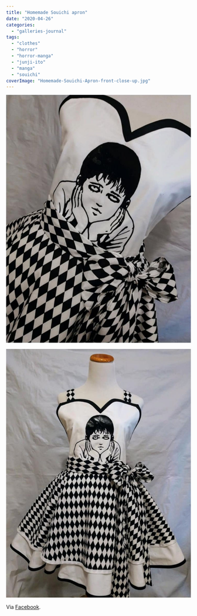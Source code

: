 ```yaml
---
title: "Homemade Souichi apron"
date: "2020-04-26"
categories: 
  - "galleries-journal"
tags: 
  - "clothes"
  - "horror"
  - "horror-manga"
  - "junji-ito"
  - "manga"
  - "souichi"
coverImage: "Homemade-Souichi-Apron-front-close-up.jpg"
---
```


[![](images/Homemade-Souichi-Apron-front-close-up.jpg)](https://davidpeach.co.uk/wp-content/uploads/2023/04/Homemade-Souichi-Apron-front-close-up.jpg)

[![](images/Homemade-Souichi-Apron-full.jpg)](https://davidpeach.co.uk/wp-content/uploads/2023/04/Homemade-Souichi-Apron-full.jpg)

Via [Facebook](https://www.facebook.com/groups/2231589130/permalink/10157875283709131/).
